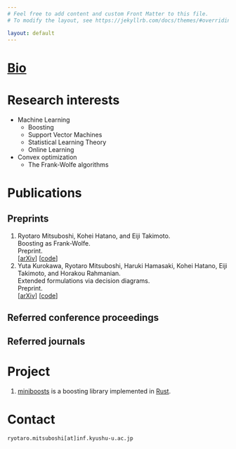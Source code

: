 ```yaml
---
# Feel free to add content and custom Front Matter to this file.
# To modify the layout, see https://jekyllrb.com/docs/themes/#overriding-theme-defaults

layout: default
---
```


# [Bio](/bio/)


# Research interests
* Machine Learning
    - Boosting
    - Support Vector Machines
    - Statistical Learning Theory
    - Online Learning
* Convex optimization
    - The Frank-Wolfe algorithms


# Publications

## Preprints
1. Ryotaro Mitsuboshi, Kohei Hatano, and Eiji Takimoto.  
   Boosting as Frank-Wolfe.  
   Preprint.  
   [[arXiv](https://arxiv.org/abs/2209.10831)]
   [[code](https://github.com/rmitsuboshi/boosting_as_frank_wolfe)]
2. Yuta Kurokawa, Ryotaro Mitsuboshi, Haruki Hamasaki, Kohei Hatano, Eiji Takimoto, and Horakou Rahmanian.  
   Extended formulations via decision diagrams.  
   Preprint.  
   [[arXiv](https://arxiv.org/abs/2211.06065)]
   [[code](https://bitbucket.org/kohei_hatano/codes_extended_formulation_nzdd/src/master/)]


## Referred conference proceedings


## Referred journals


# Project
1. [miniboosts](https://github.com/rmitsuboshi/miniboosts) is 
    a boosting library implemented in [Rust](https://www.rust-lang.org/).


# Contact
`ryotaro.mitsuboshi[at]inf.kyushu-u.ac.jp`
